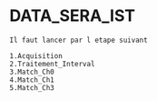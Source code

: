 # DATA_SERA_IST

    Il faut lancer par l etape suivant
    
    1.Acquisition
    2.Traitement_Interval
    3.Match_Ch0
    4.Match_Ch1
    5.Match_Ch3
